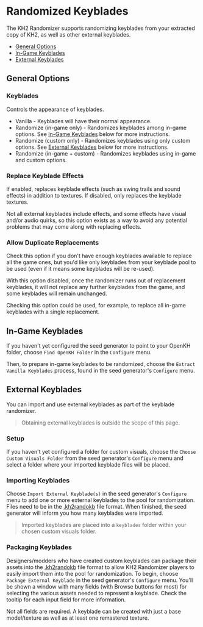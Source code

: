 # Randomized Keyblades

The KH2 Randomizer supports randomizing keyblades from your extracted copy of KH2, as well as other external keyblades.

* [General Options](#general-options)
* [In-Game Keyblades](#in-game-keyblades)
* [External Keyblades](#external-keyblades)

## General Options

### Keyblades

Controls the appearance of keyblades.

* Vanilla - Keyblades will have their normal appearance.
* Randomize (in-game only) - Randomizes keyblades among in-game options. See [In-Game Keyblades](#in-game-keyblades) below for more
  instructions.
* Randomize (custom only) - Randomizes keyblades using only custom options. See [External Keyblades](#external-keyblades) below for more
  instructions.
* Randomize (in-game + custom) - Randomizes keyblades using in-game and custom options.

### Replace Keyblade Effects

If enabled, replaces keyblade effects (such as swing trails and sound effects) in addition to textures. If disabled,
only replaces the keyblade textures.

Not all external keyblades include effects, and some effects have visual and/or audio quirks, so this option exists as a
way to avoid any potential problems that may come along with replacing effects.

### Allow Duplicate Replacements

Check this option if you don't have enough keyblades available to replace all the game ones, but you'd like only
keyblades from your keyblade pool to be used (even if it means some keyblades will be re-used).

With this option disabled, once the randomizer runs out of replacement keyblades, it will not replace any further
keyblades from the game, and some keyblades will remain unchanged.

Checking this option could be used, for example, to replace all in-game keyblades with a single replacement.

## In-Game Keyblades

If you haven't yet configured the seed generator to point to your OpenKH folder, choose `Find OpenKH Folder` in the
`Configure` menu.

Then, to prepare in-game keyblades to be randomized, choose the `Extract Vanilla Keyblades` process, found in the seed
generator's `Configure` menu.

## External Keyblades

You can import and use external keyblades as part of the keyblade randomizer.

> Obtaining external keyblades is outside the scope of this page.

### Setup

If you haven't yet configured a folder for custom visuals, choose the `Choose Custom Visuals Folder` from the seed
generator's `Configure` menu and select a folder where your imported keyblade files will be placed.

### Importing Keyblades

Choose `Import External Keyblade(s)` in the seed generator's `Configure` menu to add one or more external keyblades to
the pool for randomization. Files need to be in the [.kh2randokb](kh2randokb.md) file format. When finished, the seed generator
will inform you how many keyblades were imported.

> Imported keyblades are placed into a `keyblades` folder within your chosen custom visuals folder.

### Packaging Keyblades

Designers/modders who have created custom keyblades can package their assets into the [.kh2randokb](kh2randokb.md) file format to
allow KH2 Randomizer players to easily import them into the pool for randomization. To begin, choose `Package External
Keyblade` in the seed generator's `Configure` menu. You'll be shown a window with many fields (with Browse buttons for
most) for selecting the various assets needed to represent a keyblade. Check the tooltip for each input field for more
information.

Not all fields are required. A keyblade can be created with just a base model/texture as well as at least one remastered
texture.
